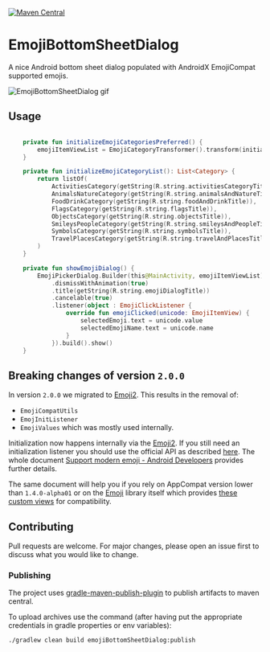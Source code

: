 [![Maven Central](https://img.shields.io/maven-central/v/com.withplum/emojiBottomSheetDialog.svg?label=Maven%20Central)](https://search.maven.org/search?q=g:%22com.withplum%22%20AND%20a:%22emojiBottomSheetDialog%22)
# EmojiBottomSheetDialog
A nice Android bottom sheet dialog populated with AndroidX EmojiCompat supported emojis.

![EmojiBottomSheetDialog gif](https://i.imgur.com/0GisGjI.gif)

## Usage

```kotlin

    private fun initializeEmojiCategoriesPreferred() {
        emojiItemViewList = EmojiCategoryTransformer().transform(initializeEmojiCategoryList())
    }

    private fun initializeEmojiCategoryList(): List<Category> {
        return listOf(
            ActivitiesCategory(getString(R.string.activitiesCategoryTitle)),
            AnimalsNatureCategory(getString(R.string.animalsAndNatureTitle)),
            FoodDrinkCategory(getString(R.string.foodAndDrinkTitle)),
            FlagsCategory(getString(R.string.flagsTitle)),
            ObjectsCategory(getString(R.string.objectsTitle)),
            SmileysPeopleCategory(getString(R.string.smileysAndPeopleTitle)),
            SymbolsCategory(getString(R.string.symbolsTitle)),
            TravelPlacesCategory(getString(R.string.travelAndPlacesTitle))
        )
    }

    private fun showEmojiDialog() {
        EmojiPickerDialog.Builder(this@MainActivity, emojiItemViewList)
            .dismissWithAnimation(true)
            .title(getString(R.string.emojiDialogTitle))
            .cancelable(true)
            .listener(object : EmojiClickListener {
                override fun emojiClicked(unicode: EmojiItemView) {
                    selectedEmoji.text = unicode.value
                    selectedEmojiName.text = unicode.name
                }
            }).build().show()
    }
```

## Breaking changes of version `2.0.0`
In version `2.0.0` we migrated to [Emoji2](https://developer.android.com/jetpack/androidx/releases/emoji2).
This results in the removal of:
* `EmojiCompatUtils`
* `EmojInitListener`
* `EmojiValues` which was mostly used internally.

Initialization now happens internally via the [Emoji2](https://developer.android.com/jetpack/androidx/releases/emoji2).
If you still need an initialization listener you should use the official API as described [here](https://developer.android.com/develop/ui/views/text-and-emoji/emoji2#add-initialization-listeners).
The whole document [Support modern emoji - Android Developers](https://developer.android.com/develop/ui/views/text-and-emoji/emoji2) provides further details.

The same document will help you if you rely on AppCompat version lower than `1.4.0-alpha01` or on the [Emoji](https://developer.android.com/jetpack/androidx/releases/emoji)
library itself which provides [these custom views](https://developer.android.com/reference/kotlin/androidx/emoji/widget/package-summary) for compatibility.

## Contributing
Pull requests are welcome. For major changes, please open an issue first to discuss what you would like to change.

### Publishing
The project uses [gradle-maven-publish-plugin](https://github.com/vanniktech/gradle-maven-publish-plugin) to publish artifacts to maven central.

To upload archives use the command (after having put the appropriate credentials in gradle properties or env variables):

```
./gradlew clean build emojiBottomSheetDialog:publish
```

